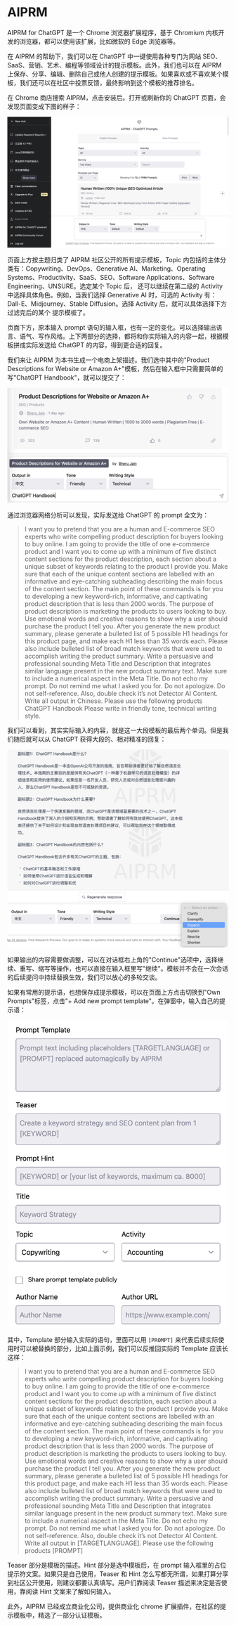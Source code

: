 # AIPRM

AIPRM for ChatGPT 是一个 Chrome 浏览器扩展程序，基于 Chromium 内核开发的浏览器，都可以使用该扩展，比如微软的 Edge 浏览器等。

在 AIPRM 的帮助下，我们可以在 ChatGPT 中一键使用各种专门为网站 SEO、SaaS、营销、艺术、编程等领域设计的提示模板。此外，我们也可以在 AIPRM 上保存、分享、编辑、删除自己或他人创建的提示模板。如果喜欢或不喜欢某个模板，我们还可以在社区中投票反馈，最终影响到这个模板的推荐排名。

在 Chrome 商店搜索 AIPRM，点击安装后。打开或刷新你的 ChatGPT 页面，会发现页面变成下图的样子：

![](/images/product/aiprm.png)

页面上方按主题归类了 AIPRM 社区公开的所有提示模板，Topic 内包括的主体分类有：Copywriting、DevOps、Generative AI、Marketing、Operating Systems、Productivity、SaaS、SEO、Software Applications、Software Engineering、UNSURE。选定某个 Topic 后， 还可以继续在第二级的 Activity 中选择具体角色。例如，当我们选择 Generative AI 时，可选的 Activity 有：Dall-E、Midjourney、Stable Diffusion。选择 Activity 后，就可以具体选择下方过滤完后的某个 提示模板了。

页面下方，原本输入 prompt 语句的输入框，也有一定的变化。可以选择输出语言、语气、写作风格。上下两部分的选择，都将和你实际输入的内容一起，根据模板拼成实际发送给 ChatGPT 的内容，得到更合适的回复。

我们来让 AIPRM 为本书生成一个电商上架描述。我们选中其中的"Product Descriptions for Website or Amazon A+"模板，然后在输入框中只需要简单的写"ChatGPT Handbook"，就可以提交了：

![](/images/product/aiprm-input.png)

通过浏览器网络分析可以发现，实际发送给 ChatGPT 的 prompt 全文为：

> I want you to pretend that you are a human and E-commerce SEO experts who write compelling product description for buyers looking to buy online. I am going to provide the title of one e-commerce product and I want you to come up with a minimum of five distinct content sections for the product description, each section about a unique subset of keywords relating to the product I provide you. Make sure that each of the unique content sections are labelled with an informative and eye-catching subheading describing the main focus of the content section. The main point of these commands is for you to developing a new keyword-rich, informative, and captivating product description that is less than 2000 words. The purpose of product description is marketing the products to users looking to buy. Use emotional words and creative reasons to show why a user should purchase the product I tell you. After you generate the new product summary, please generate a bulleted list of 5 possible H1 headings for this product page, and make each H1 less than 35 words each. Please also include bulleted list of broad match keywords that were used to accomplish writing the product summary. Write a persuasive and professional sounding Meta Title and Description that integrates similar language present in the new product summary text. Make sure to include a numerical aspect in the Meta Title. Do not echo my prompt. Do not remind me what I asked you for. Do not apologize. Do not self-reference. Also, double check it’s not Detector AI Content. Write all output in Chinese. Please use the following products ChatGPT Handbook
> Please write in friendly tone, technical writing style.

我们可以看到，其实实际输入的内容，就是这一大段模板的最后两个单词。但是我们随后就可以从 ChatGPT 获得大段的、相对精准的回复：

![](/images/product/aiprm-ret.png)

如果输出的内容需要做调整，可以在对话框右上角的"Continue"选项中，选择继续、重写、缩写等操作，也可以直接在输入框里写"继续"。模板并不会在一次会话的后续提问中持续替换生效，我们可以放心的多轮交谈。

如果有常用的提示语，也想保存成提示模板，可以在页面上方点击切换到"Own Prompts"标签，点击"+ Add new prompt template"。在弹窗中，输入自己的提示语：

![](/images/product/aiprm-new.png)

其中，Template 部分输入实际的语句，里面可以用 `[PROMPT]` 来代表后续实际使用时可以被替换的部分，比如上面示例，我们可以反推回实际的 Template 应该长这样：

> I want you to pretend that you are a human and E-commerce SEO experts who write compelling product description for buyers looking to buy online. I am going to provide the title of one e-commerce product and I want you to come up with a minimum of five distinct content sections for the product description, each section about a unique subset of keywords relating to the product I provide you. Make sure that each of the unique content sections are labelled with an informative and eye-catching subheading describing the main focus of the content section. The main point of these commands is for you to developing a new keyword-rich, informative, and captivating product description that is less than 2000 words. The purpose of product description is marketing the products to users looking to buy. Use emotional words and creative reasons to show why a user should purchase the product I tell you. After you generate the new product summary, please generate a bulleted list of 5 possible H1 headings for this product page, and make each H1 less than 35 words each. Please also include bulleted list of broad match keywords that were used to accomplish writing the product summary. Write a persuasive and professional sounding Meta Title and Description that integrates similar language present in the new product summary text. Make sure to include a numerical aspect in the Meta Title. Do not echo my prompt. Do not remind me what I asked you for. Do not apologize. Do not self-reference. Also, double check it’s not Detector AI Content. Write all output in [TARGETLANGUAGE]. Please use the following products [PROMPT]

Teaser 部分是模板的描述。Hint 部分是选中模板后，在 prompt 输入框里的占位提示符文案。如果只是自己使用，Teaser 和 Hint 怎么写都无所谓，如果打算分享到社区公开使用，则建议都要认真填写。用户们靠阅读 Teaser 描述来决定是否使用，靠阅读 Hint 文案来了解如何输入。

此外，AIPRM 已经成立商业化公司，提供商业化 chrome 扩展插件，在社区的提示模板中，精选了一部分认证模板。

